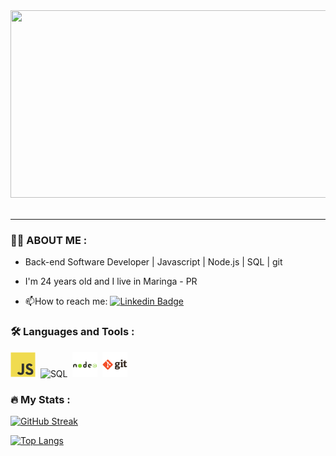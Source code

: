 <div align="center">
  <img src="https://media.giphy.com/media/L1R1tvI9svkIWwpVYr/giphy.gif" width="600" height="300"/>
</div>
<div id="badges" align="center">
 <img src="https://komarev.com/ghpvc/?username=paulasantoro&style=flat-square&color=blue" alt=""/>
</div>

---

### :woman_technologist: ABOUT ME :

- Back-end Software Developer | Javascript | Node.js | SQL | git
- I'm 24 years old and I live in Maringa - PR
  
- :mailbox:How to reach me: [![Linkedin Badge](https://img.shields.io/badge/-LINKEDIN-blue?style=flat&logo=Linkedin&logoColor=white)](https://www.linkedin.com/in/paula-santoro-877002275/)


### :hammer_and_wrench: Languages and Tools :
<div>
  <img src="https://github.com/devicons/devicon/blob/master/icons/javascript/javascript-original.svg" title="JavaScript" alt="JavaScript" width="40" height="40"/>&nbsp;
  <img src="https://www.ibm.com/content/dam/adobe-cms/instana/media_logo/Azure-SQL-Server-Monitoring.png/_jcr_content/renditions/cq5dam.web.1280.1280.png" title="SQL"  alt="SQL" width="40" height="40"/>&nbsp;
  <img src="https://github.com/devicons/devicon/blob/master/icons/nodejs/nodejs-original-wordmark.svg" title="NodeJS" alt="NodeJS" width="40" height="40"/>&nbsp;
  <img src="https://github.com/devicons/devicon/blob/master/icons/git/git-original-wordmark.svg" title="Git" **alt="Git" width="40" height="40"/>
</div>


### :fire: My Stats :

[![GitHub Streak](http://github-readme-streak-stats.herokuapp.com?user=paulasantoro&theme=highcontrast)](https://git.io/streak-stats)


[![Top Langs](https://github-readme-stats.vercel.app/api/top-langs/?username=paulasantoro&layout=compact&theme=vision-friendly-dark)](https://github.com/anuraghazra/github-readme-stats)

